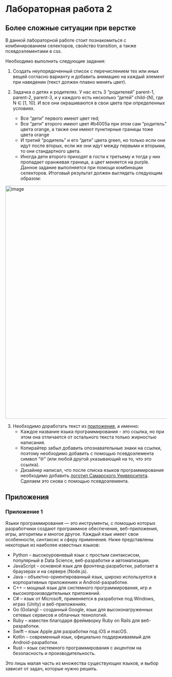 # Лабораторная работа 2
## Более сложные ситуации при верстке

В данной лабораторной работе стоит познакомиться с комбинированием селекторов, свойство transition, а также псевдоэлементами в css.

Необходимо выполнить следующие задания:
1. Создать неупорядоченный список с перечислением тех или иных вещей согласно варианту и добавить анимацию на каждый элемент при наведении (текст должен плавно менять цвет).

2. Задачка о детях и родителях. У нас есть 3 “родителей” parent-1, parent-2, parent-3, и у каждого есть несколько “детей” child-(N), где N ∈ [1, 10]. И все они окрашиваются в свои цвета при определенных условиях.
	- Все “дети” первого имеют цвет red;
	- Все “дети” второго имеют цвет #b4005a при этом сам “родитель” цвета orange, а также они имеют пунктирные границы тоже цвета orange
	- И третий “родитель” и его “дети” цвета green, но только если они идут после вторых, если же они идут между первыми и вторыми, то они стандартного цвета.
	- Иногда дети второго приходят в гости к третьему и тогда у них пропадает оранжевая граница, а цвет меняется на purple.
	Данное задание выполняется при помощи комбинации селекторов. Итоговый результат должен выглядеть следующим образом:

<img width="1104" height="726" alt="image" src="https://github.com/user-attachments/assets/bed813bf-3f8c-4698-8f81-72ae73e8ed4a" />

3. Необходимо доработать текст из [приложения](#приложения), а именно:
	- Каждое название языка программирования - это ссылка, но при этом она отличается от остального текста только жирностью написания.
	- Копирайтер забыл добавить опознавательные знаки на ссылки, поэтому необходимо добавить с помощью псевдоэлемента символ “🌐” (или любой другой указывающий на то, что это ссылка).
	- Дизайнер написал, что после списка языков программирования необходимо добавить [логотип Самарского Университета](https://ssau.ru/i/logo/logo-white-ru.svg). Сделаем это снова с помощью псевдоэлемента.

## Приложения
### Приложение 1

Языки программирования — это инструменты, с помощью которых разработчики создают программное обеспечение, веб-приложения, игры, алгоритмы и многое другое. Каждый язык имеет свои особенности, синтаксис и сферу применения. Ниже представлены некоторые из наиболее известных языков:
- Python – высокоуровневый язык с простым синтаксисом, популярный в Data Science, веб-разработке и автоматизации.
- JavaScript – основной язык для фронтенд-разработки, работает в браузерах и на сервере (Node.js).
- Java – объектно-ориентированный язык, широко используется в корпоративных приложениях и Android-разработке.
- C++ – мощный язык для системного программирования, игр и высокопроизводительных приложений.
- C# – язык от Microsoft, применяется в разработке под Windows, играх (Unity) и веб-приложениях.
- Go (Golang) – созданный Google, язык для высоконагруженных сетевых сервисов и облачных технологий.
- Ruby – известен благодаря фреймворку Ruby on Rails для веб-разработки.
- Swift – язык Apple для разработки под iOS и macOS.
- Kotlin – современный язык, официально поддерживаемый для Android-разработки.
- Rust – язык системного программирования с акцентом на безопасность и производительность.

Это лишь малая часть из множества существующих языков, и выбор зависит от задач, которые нужно решить.
